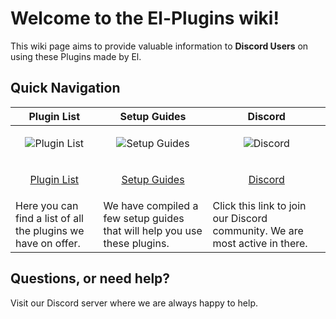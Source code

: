 # Welcome to the El-Plugins wiki!

This wiki page aims to provide valuable information to **Discord Users** on using these Plugins made by El.

## Quick Navigation

| Plugin List                                                   | Setup Guides                                                              | Discord                                                                      |
|---------------------------------------------------------------|---------------------------------------------------------------------------|------------------------------------------------------------------------------|
| <p align="center">![Plugin List](https://raw.githubusercontent.com/wiki/snowplow/snowplow/images/database.png)</p>                                                          | <p align="center">![Setup Guides](https://raw.githubusercontent.com/wiki/snowplow/snowplow/images/tools.png)</p>                                                                     | <p align="center">![Discord](https://raw.githubusercontent.com/wiki/snowplow/snowplow/images/users.png)</p>                                                                        |
| <p align="center">[Plugin List](https://github.com/Elli-tt/el-plugins/wiki/plugin-list)</p>                                                   | <p align="center">[Setup Guides](https://github.com/Elli-tt/el-plugins/wiki/setup-guides)</p>                                                              | <p align="center"><a href="https:discord.gg/enDUcqH">Discord</a></p>                                                                      |
| Here you can find a list of all the plugins we have on offer. | We have compiled a few setup guides that will help you use these plugins. | Click this link to join our Discord community. We are most active in there. |

## Questions, or need help?

Visit our Discord server where we are always happy to help.

